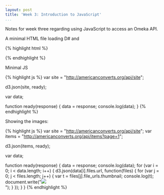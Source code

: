 ```yaml
---
layout: post
title: 'Week 3: Introduction to JavaScript'
...
```


Notes for week three regarding using JavaScript to access an Omeka API.

A minimal HTML file loading D# and

{% highlight html %}

<!DOCTYPE html>
<html>
  <head>
    <meta charset="utf-8">
    <script src="http://d3js.org/d3.v3.min.js"></script>
  </head>
  <body>
    <script src="script.js"></script>
  </body>
</html>

{% endhighlight %}


Minimal JS

{% highlight js %}
var site = "http://americanconverts.org/api/site";

d3.json(site, ready);

var data;

function ready(response) {
  data = response;
  console.log(data);
}
{% endhighlight %}

Showing the images:

{% highlight js %}
var site = "http://americanconverts.org/api/site";
var items = "http://americanconverts.org/api/items?page=1";

d3.json(items, ready);

var data;

function ready(response) {
  data = response;
  console.log(data);
  for (var i = 0; i < data.length; i++) {
    d3.json(data[i].files.url, function(files) {
      for (var j = 0; j < files.length; j++) {
        var t = files[j].file_urls.thumbnail;
        console.log(t);
        document.write("<img src='" + t + "'/><br/>");
      }
    });
  }
}
{% endhighlight %}
